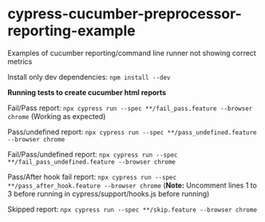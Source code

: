 # cypress-cucumber-preprocessor-reporting-example
Examples of cucumber reporting/command line runner not showing correct metrics

Install only dev dependencies: `npm install --dev`

**Running tests to create cucumber html reports**

Fail/Pass report: `npx cypress run --spec **/fail_pass.feature --browser chrome` (Working as expected)


Pass/undefined report: `npx cypress run --spec **/pass_undefined.feature --browser chrome`


Fail/Pass/undefined report: `npx cypress run --spec **/fail_pass_undefined.feature --browser chrome`


Pass/After hook fail report: `npx cypress run --spec **/pass_after_hook.feature --browser chrome` (**Note:** Uncomment lines 1 to 3 before running in cypress/support/hooks.js before running)

Skipped report: `npx cypress run --spec **/skip.feature --browser chrome`
